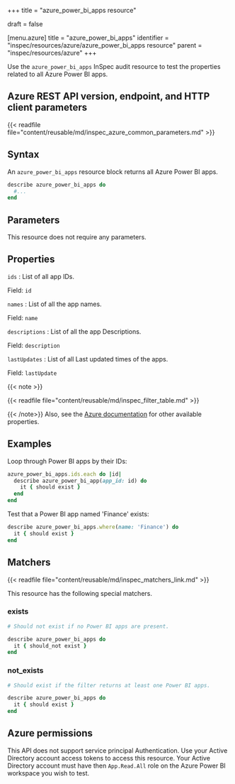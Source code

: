 +++
title = "azure_power_bi_apps resource"

draft = false


[menu.azure]
title = "azure_power_bi_apps"
identifier = "inspec/resources/azure/azure_power_bi_apps resource"
parent = "inspec/resources/azure"
+++

Use the `azure_power_bi_apps` InSpec audit resource to test the properties related to all Azure Power BI apps.

## Azure REST API version, endpoint, and HTTP client parameters

{{< readfile file="content/reusable/md/inspec_azure_common_parameters.md" >}}

## Syntax

An `azure_power_bi_apps` resource block returns all Azure Power BI apps.

```ruby
describe azure_power_bi_apps do
  #...
end
```

## Parameters

This resource does not require any parameters.

## Properties

`ids`
: List of all app IDs.

  Field: `id`

`names`
: List of all the app names.

  Field: `name`

`descriptions`
: List of all the app Descriptions.

  Field: `description`

`lastUpdates`
: List of all Last updated times of the apps.

  Field: `lastUpdate`

{{< note >}}

{{< readfile file="content/reusable/md/inspec_filter_table.md" >}}

{{< /note>}}
Also, see the [Azure documentation](https://docs.microsoft.com/en-us/rest/api/power-bi/apps/get-apps) for other available properties.

## Examples

Loop through Power BI apps by their IDs:

```ruby
azure_power_bi_apps.ids.each do |id|
  describe azure_power_bi_app(app_id: id) do
    it { should exist }
  end
end
```

Test that a Power BI app named 'Finance' exists:

```ruby
describe azure_power_bi_apps.where(name: 'Finance') do
  it { should exist }
end
```

## Matchers

{{< readfile file="content/reusable/md/inspec_matchers_link.md" >}}

This resource has the following special matchers.

### exists

```ruby
# Should not exist if no Power BI apps are present.

describe azure_power_bi_apps do
  it { should_not exist }
end
```

### not_exists

```ruby
# Should exist if the filter returns at least one Power BI apps.

describe azure_power_bi_apps do
  it { should exist }
end
```

## Azure permissions

This API does not support service principal Authentication. Use your Active Directory account access tokens to access this resource.
Your Active Directory account must have then `App.Read.All` role on the Azure Power BI workspace you wish to test.
